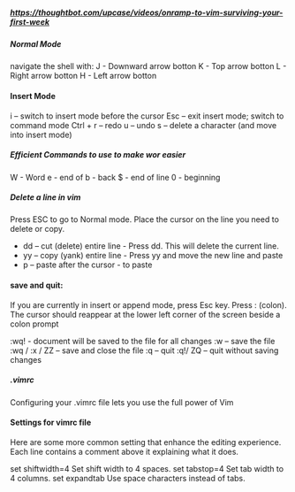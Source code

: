 

##### https://thoughtbot.com/upcase/videos/onramp-to-vim-surviving-your-first-week

##### Normal Mode

navigate the shell with:
J - Downward arrow botton
K - Top arrow botton
L - Right arrow botton
H - Left arrow botton

#### Insert Mode
i – switch to insert mode before the cursor
Esc – exit insert mode; switch to command mode
Ctrl + r – redo
u – undo
s – delete a character (and move into insert mode)

##### Efficient Commands to use to make wor easier

W - Word
e - end of 
b - back
$ -  end of line
0 - beginning

##### Delete a line in vim
Press ESC to go to Normal mode.
Place the cursor on the line you need to delete or copy.


- dd – cut (delete) entire line - Press dd. This will delete the current line.
- yy – copy (yank) entire line - Press yy and move the new line and paste
- p – paste after the cursor - to paste

#### save and quit: 
If you are currently in insert or append mode, press Esc key.
Press : (colon). The cursor should reappear at the lower left corner of the screen beside a colon prompt

:wq! - document will be saved to the file for all changes
:w – save the file
:wq / :x / ZZ – save and close the file
:q – quit
:q!/ ZQ – quit without saving changes

##### .vimrc
Configuring your .vimrc file lets you use the full power of Vim

#### Settings for vimrc file
Here are some more common setting that enhance the editing experience.
Each line contains a comment above it explaining what it does.

set shiftwidth=4            Set shift width to 4 spaces.
set tabstop=4               Set tab width to 4 columns.
set expandtab               Use space characters instead of tabs.

